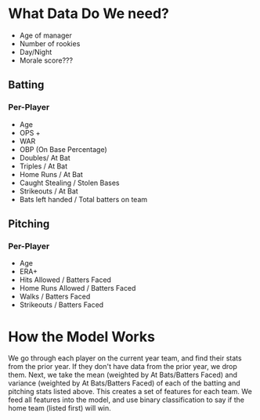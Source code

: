 # What Data Do We need?

- Age of manager
- Number of rookies
- Day/Night
- Morale score???

## Batting

### Per-Player

- Age
- OPS +
- WAR
- OBP (On Base Percentage)
- Doubles/ At Bat
- Triples / At Bat
- Home Runs / At Bat
- Caught Stealing / Stolen Bases
- Strikeouts / At Bat
- Bats left handed / Total batters on team

## Pitching

### Per-Player

- Age
- ERA+
- Hits Allowed / Batters Faced
- Home Runs Allowed / Batters Faced
- Walks / Batters Faced
- Strikeouts / Batters Faced

# How the Model Works

We go through each player on the current year team, and find their stats from the prior year. If they don't have data from the prior year, we drop them. Next, we take the mean (weighted by At Bats/Batters Faced) and variance (weighted by At Bats/Batters Faced) of each of the batting and pitching stats listed above. This creates a set of features for each team. We feed all features into the model, and use binary classification to say if the home team (listed first) will win.
